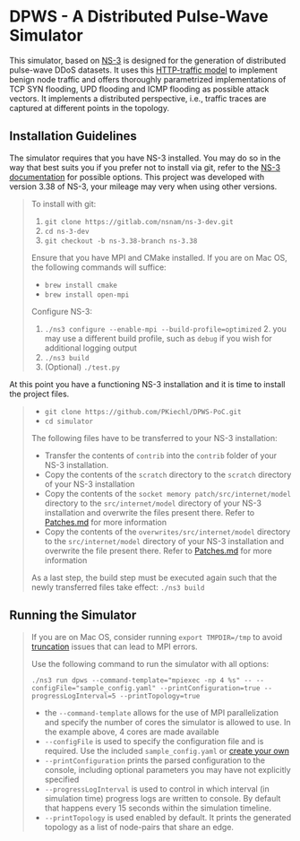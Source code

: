 # DPWS - A Distributed Pulse-Wave Simulator
This simulator, based on [NS-3](https://www.nsnam.org/) is designed for the generation of distributed pulse-wave DDoS datasets. It uses this [HTTP-traffic model](https://github.com/saulodamata/ns-3-http-traffic-generator)
to implement benign node traffic and offers thoroughly parametrized implementations of TCP SYN flooding, UPD flooding and ICMP flooding as possible attack vectors. It implements a distributed perspective, i.e., 
traffic traces are captured at different points in the topology.

## Installation Guidelines
The simulator requires that you have NS-3 installed. You may do so in the way that best suits you if you prefer not to install via git,
refer to the [NS-3 documentation](https://www.nsnam.org/wiki/Installation) for possible options.
This project was developed with version 3.38 of NS-3, your mileage may very when using other versions.


> To install with git:
> 
> 1. `git clone https://gitlab.com/nsnam/ns-3-dev.git`
> 2. `cd ns-3-dev`
> 3. `git checkout -b ns-3.38-branch ns-3.38`
> 
> Ensure that you have MPI and CMake installed. If you are on Mac OS, the following commands will suffice:
> 
> - `brew install cmake`
> - `brew install open-mpi`
> 
> Configure NS-3:
> 1. `./ns3 configure --enable-mpi --build-profile=optimized`
>    2. you may use a different build profile, such as `debug` if you wish for additional logging output
> 2. `./ns3 build`
> 3. (Optional) `./test.py`
> 

At this point you have a functioning NS-3 installation and it is time to install the project files.
> - `git clone https://github.com/PKiechl/DPWS-PoC.git`
> - `cd simulator`
> 
> The following files have to be transferred to your NS-3 installation:
> - Transfer the contents of `contrib` into the `contrib` folder of your NS-3 installation.
> - Copy the contents of the `scratch` directory to the `scratch` directory of your NS-3 installation
> - Copy the contents of the `socket memory patch/src/internet/model` directory to the `src/internet/model` directory of your NS-3 installation and overwrite the files present there. Refer to [Patches.md](simulator/PATCHES.md) for more information
> - Copy the contents of the `overwrites/src/internet/model` directory to the `src/internet/model` directory of your NS-3 installation and overwrite the file present there. Refer to [Patches.md](simulator/PATCHES.md) for more information
> 
> As a last step, the build step must be executed again such that the newly transferred
    files take effect: `./ns3 build`
> 

## Running the Simulator

> If you are on Mac OS, consider running `export TMPDIR=/tmp` to avoid [truncation](https://github.com/open-mpi/ompi/issues/7393#issuecomment-882018321) issues that can lead to MPI errors.
> 
> Use the following command to run the simulator with all options:
> 
> `./ns3 run dpws --command-template="mpiexec -np 4 %s"
-- --configFile="sample_config.yaml"
--printConfiguration=true
--progressLogInterval=5
--printTopology=true`
> 
> - the `--command-template` allows for the use of MPI parallelization and specify the number of cores the simulator is allowed to use. In the example above, 4 cores are made available
> - `--configFile` is used to specify the configuration file and is required. Use the included `sample_config.yaml` or [create your own](simulator/CONFIGURATION.md)
> - `--printConfiguration` prints the parsed configuration to the console, including optional parameters you may have not explicitly specified
> - `--progressLogInterval` is used to control in which interval (in simulation time) progress logs are written to console. By default that happens every 15 seconds within the simulation timeline.
> - `--printTopology` is used enabled by default. It prints the generated topology as a list of node-pairs that share an edge.
